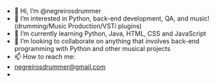 - 👋 Hi, I’m @negreirosdrummer
- 👀 I’m interested in Python, back-end development, QA, and music! (drumming/Music Production/VSTi plugins)
- 🌱 I’m currently learning Python, Java, HTML, CSS and JavaScript
- 💞️ I’m looking to collaborate on anything that involves back-end programming with Python and other musical projects
- 📫 How to reach me:
- negreirosdrummer@gmail.com
- 
<!---
negreirosdrummer/negreirosdrummer is a ✨ special ✨ repository because its `README.md` (this file) appears on your GitHub profile.
You can click the Preview link to take a look at your changes.
--->
